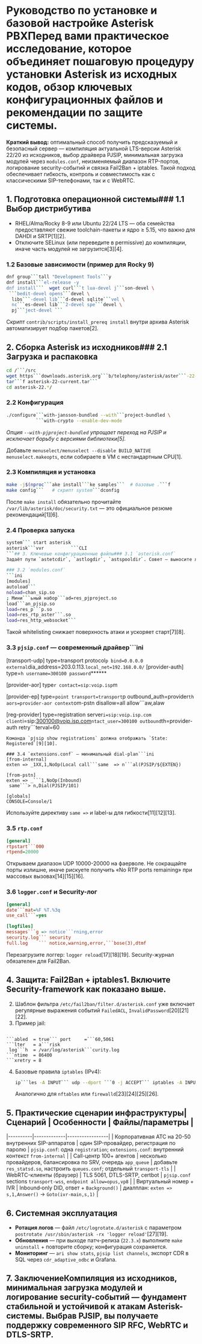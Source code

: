 # Руководство по установке и базовой настройке Asterisk PBXПеред вами практическое исследование, которое объединяет пошаговую процедуру установки Asterisk из исходных кодов, обзор ключевых конфигурационных файлов и рекомендации по защите системы.  

**Краткий вывод:** оптимальный способ получить предсказуемый и безопасный сервер — компиляция актуальной LTS-версии Asterisk 22/20 из исходников, выбор драйвера PJSIP, минимальная загрузка модулей через `modules.conf`, неизменяемый диапазон RTP-портов, логирование security-событий и связка Fail2Ban + iptables. Такой подход обеспечивает гибкость, контроль и совместимость как с классическими SIP-телефонами, так и с WebRTC.

## 1. Подготовка операционной системы### 1.1 Выбор дистрибутива  
* RHEL/Alma/Rocky 8-9 или Ubuntu 22/24 LTS — оба семейства предоставляют свежие toolchain-пакеты и ядро ≥ 5.15, что важно для DAHDI и SRTP[1][2].  
* Отключите SELinux (или переведите в permissive) до компиляции, иначе часть модулей не загрузится[3][4].

### 1.2 Базовые зависимости (пример для Rocky 9)  
```bash
dnf group```tall "Development Tools```y
dnf install```el-release -y
dnf install```  wget curl```t lua-devel j```son-devel \
 ```bedit-devel opens```devel \
  libs```-devel lib```d-devel sqlite```vel \
  nc```es-devel lib```2-devel spe```devel \
  pj```ject-devel ```
```
Скрипт `contrib/scripts/install_prereq install` внутри архива Asterisk автоматизирует подбор пакетов[2].

## 2. Сборка Asterisk из исходников### 2.1 Загрузка и распаковка  
```bash
cd /```/src
wget https```downloads.asterisk.org```b/telephony/asterisk/aster```-22-current.tar.gz
tar```f asterisk-22-current.tar```
cd asterisk-22.*/
```

### 2.2 Конфигурация  
```bash
./configure```with-jansson-bundled --with```project-bundled \
           ```with-crypto --enable-dev-mode
```
*Опция `--with-pjproject-bundled` упрощает переход на PJSIP и исключает борьбу с версиями библиотеки[5].*  

Добавьте `menuselect/menuselect --disable BUILD_NATIVE menuselect.makeopts`, если собираете в VM с нестандартным CPU[1].

### 2.3 Компиляция и установка  
```bash
make -j$(nproc```ake install```ke samples```  # базовые .```f
make config```   # скрипт system```dconfig
```
После `make install` обязательно прочитайте `/var/lib/asterisk/doc/security.txt` — это официальное резюме рекомендаций[1][6].

### 2.4 Проверка запуска  
```bash
system``` start asterisk
asterisk```vvr          ```CLI
```## 3. Ключевые конфигурационные файлы### 3.1 `asterisk.conf`  
Задаёт пути `astetcdir`, `astlogdir`, `astspooldir`. Совет — выносите логи на отдельный том, а звук (`sounds/`) — в NFS или S3-bucket для дальнейшего бэкапа.

### 3.2 `modules.conf`  
```ini
[modules]
autoload```
noload=chan_sip.so
; Мини```ьный набор```ad=res_pjproject.so
load```an_pjsip.so
load=res_p```p.so
load=res_rtp_aster```.so
load=res_http_websocket```
```
Такой whitelisting снижает поверхность атаки и ускоряет старт[7][8].

### 3.3 `pjsip.conf` — современный драйвер```ini
[transport-udp]
type=transport
protocol```p
bind=0.0.0.0
external```dia_address=203.0.113.```local_net=192.168.0.0/```
[provider-auth]
type=```h
username=300100
password```******

[provider-aor]
type```r
contact=sip:voip.isp```m

[provider-ep]
type=```point
transport=transport```p
outbound_auth=provider```th
aors=provider-aor
context```om-pstn
disallow=all
allow```aw,alaw

[reg-provider]
type=registration
server```i=sip:voip.isp.com
client```i=sip:300100@voip.isp.com```ntact_user=300100
outbound```th=provider-auth
retry```terval=60
```
Команда `pjsip show registrations` должна отображать `State: Registered`[9][10].

### 3.4 `extensions.conf` — минимальный dial-plan```ini
[from-internal]
exten => _1XX,1,NoOp(Local call```same  => n```al(PJSIP/${EXTEN})

[from-pstn]
exten => _```1,NoOp(Inbound)
 same```> n,Dial(PJSIP/101)

[globals]
CONSOLE=Console/1
```
Используйте директиву `same =>` и label-ы для гибкости[11][12][13].

### 3.5 `rtp.conf`  
```ini
[general]
rtpstart```000
rtpend=20000
```
Открываем диапазон UDP 10000-20000 на фаерволе. Не сокращайте порты излишне, иначе рискуете получить «No RTP ports remaining» при массовых вызовах[14][15][16].

### 3.6 `logger.conf` и Security-лог  
```ini
[general]
date```mat=%F %T.%3q
use_call```=yes

[logfiles]
messages```g => notice```rning,error
security.log``` security
full.log    ``` notice,warning,error,```bose(3),dtmf
```
Перезагрузите логгер: `logger reload`[17][18][19]. Security-журнал обязателен для Fail2Ban.

## 4. Защита: Fail2Ban + iptables1. Включите Security-framework как показано выше.  
2. Шаблон фильтра `/etc/fail2ban/filter.d/asterisk.conf` уже включает регулярные выражения событий `FailedACL`, `InvalidPassword`[20][21][22].  
3. Пример jаil:  
   ```ini
  ```sterisk-udp]
  ```abled  = true``` port     =```60,5061
  ```lter   = a```risk
   log```h  = /var/log/asterisk```curity.log
  ```ntime  = 86400
  ```xretry = 8
  ````
4. Базовые правила `iptables` (IPv4):  
   ```bash
   ip```les -A INPUT``` udp --dport ```0 -j ACCEPT``` iptables -A INPUT``` udp --dport ```00:20000 -j ACCEPT``` iptables -A INPUT``` state --state EST```ISHED,RELATED -j ACCEPT``` iptables -A INPUT``` DROP
   ```
   Аналогично для `nftables` или `firewalld`[23][24][25][26].

## 5. Практические сценарии инфраструктуры| Сценарий | Особенности | Файлы/параметры |
|----------|-------------|-----------------|
| Корпоративная АТС на 20-50 внутренних SIP-аппаратов | один SIP-провайдер, регистрация по паролю | `pjsip.conf`: одна `registration`; `extensions.conf`: внутренний контекст `from-internal` |
| Call-центр 100+ агентов | несколько провайдеров, балансировка по SRV, очередь `app_queue` | добавьте `res_statsd.so`, настроить `queues.conf`; отдельный `transport-tls` |
| WebRTC-клиенты (браузер) | TLS 5061, DTLS-SRTP, certbot | `pjsip.conf` sections `transport-wss`, `endpoint allow=opus,vp8` |
| Виртуальный номер + IVR | Inbound‐only DID, ответ + `Background()` | диалплан: `exten => s,1,Answer()` → `Goto(ivr-main,s,1)` |

## 6. Системная эксплуатация  

* **Ротация логов** — файл `/etc/logrotate.d/asterisk` с параметром `postrotate /usr/sbin/asterisk -rx 'logger reload'`[27][19].  
* **Обновления** — при выходе патч-релиза (`22.3.x`) выполните `make uninstall` + повторите сборку; конфигурация сохраняется.  
* **Мониторинг** — `ari show stats`, `pjsip list channels`, экспорт CDR в SQL через `cdr_adaptive_odbc` и Grafana.  

## 7. ЗаключениеКомпиляция из исходников, минимальная загрузка модулей и логирование security-событий — фундамент стабильной и устойчивой к атакам Asterisk-системы. Выбрав PJSIP, вы получаете поддержку современного SIP RFC, WebRTC и DTLS-SRTP.  